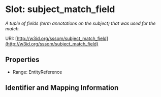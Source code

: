 # Slot: subject_match_field
_A tuple of fields (term annotations on the subject) that was used for the match._


URI: [http://w3id.org/sssom/subject_match_field](http://w3id.org/sssom/subject_match_field)



<!-- no inheritance hierarchy -->


## Properties

 * Range: EntityReference



## Identifier and Mapping Information





